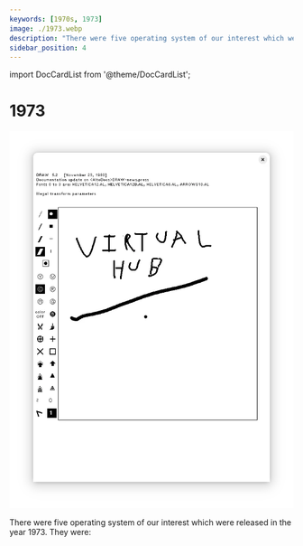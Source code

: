 ```yaml
---
keywords: [1970s, 1973]
image: ./1973.webp
description: "There were five operating system of our interest which were released in the year 1973. They were:"
sidebar_position: 4
---
```


import DocCardList from '@theme/DocCardList';

# 1973

![! Alto OS Draw from 1973](./1973.webp)

There were five operating system of our interest which were released in the year 1973. They were:

<DocCardList />
